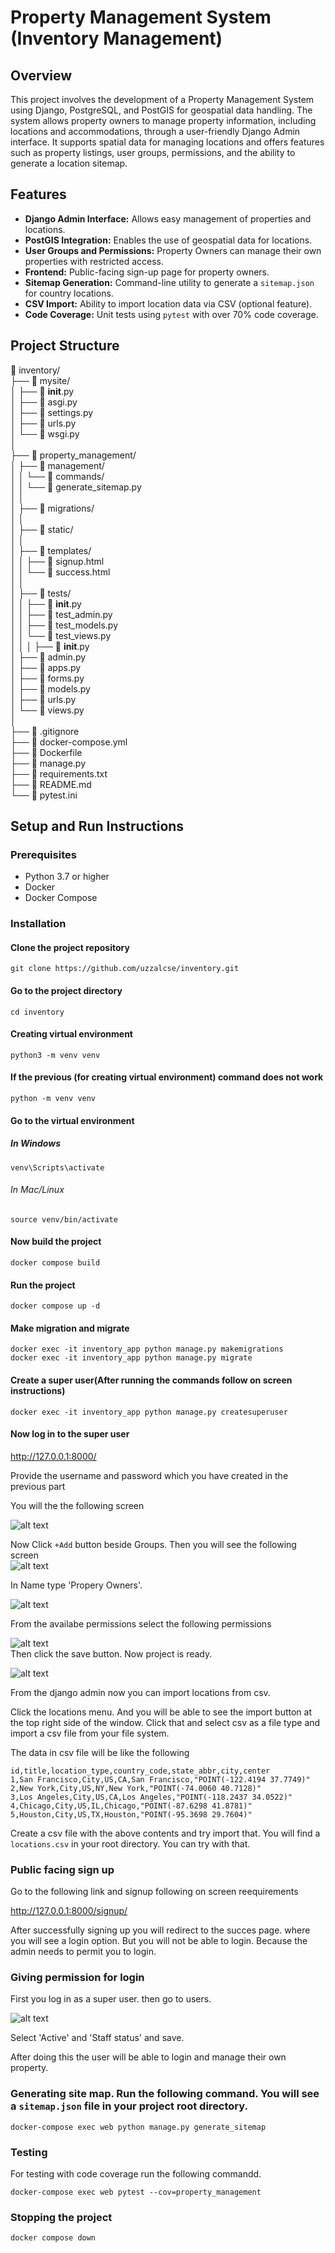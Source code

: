 
# Property Management System (Inventory Management)

## Overview
This project involves the development of a Property Management System using Django, PostgreSQL, and PostGIS for geospatial data handling. The system allows property owners to manage property information, including locations and accommodations, through a user-friendly Django Admin interface. It supports spatial data for managing locations and offers features such as property listings, user groups, permissions, and the ability to generate a location sitemap.

## Features
- **Django Admin Interface:** Allows easy management of properties and locations.
- **PostGIS Integration:** Enables the use of geospatial data for locations.
- **User Groups and Permissions:** Property Owners can manage their own properties with restricted access.
- **Frontend:** Public-facing sign-up page for property owners.
- **Sitemap Generation:** Command-line utility to generate a `sitemap.json` for country locations.
- **CSV Import:** Ability to import location data via CSV (optional feature).
- **Code Coverage:** Unit tests using `pytest` with over 70% code coverage.

## Project Structure 


📁 inventory/  
├── 📁 mysite/  
│   ├── 📄 __init__.py  
│   ├── 📄 asgi.py  
│   ├── 📄 settings.py  
│   ├── 📄 urls.py  
│   └── 📄 wsgi.py  
│  
├── 📁 property_management/  
│   ├── 📁 management/  
│   │   └── 📁 commands/  
│   │       └── 📄 generate_sitemap.py  
│   │  
│   ├── 📁 migrations/  
│   │  
│   ├── 📁 static/  
│   │  
│   ├── 📁 templates/  
│   │   ├── 📄 signup.html  
│   │   └── 📄 success.html  
│   │  
│   ├── 📁 tests/  
│   │   ├── 📄 __init__.py  
│   │   ├── 📄 test_admin.py  
│   │   ├── 📄 test_models.py  
│   │   └── 📄 test_views.py  
│   │
│   ├── 📄 __init__.py  
│   ├── 📄 admin.py  
│   ├── 📄 apps.py  
│   ├── 📄 forms.py  
│   ├── 📄 models.py  
│   ├── 📄 urls.py  
│   └── 📄 views.py  
│  
├── 📄 .gitignore  
├── 📄 docker-compose.yml  
├── 📄 Dockerfile  
├── 📄 manage.py  
├── 📄 requirements.txt  
├── 📄 README.md  
└── 📄 pytest.ini  


## Setup and Run Instructions

### Prerequisites
- Python 3.7 or higher
- Docker
- Docker Compose


### Installation

#### Clone the project repository

```
git clone https://github.com/uzzalcse/inventory.git
```

#### Go to the project directory 

```
cd inventory

```

#### Creating virtual environment 

```
python3 -m venv venv

```
#### If the previous (for creating virtual environment) command does not work 

```
python -m venv venv

```

#### Go to the virtual environment
##### In Windows
```
venv\Scripts\activate

```

###### In Mac/Linux

```
source venv/bin/activate

```

#### Now build the project

```
docker compose build

```
#### Run the project


```
docker compose up -d

```
#### Make migration and migrate 

```
docker exec -it inventory_app python manage.py makemigrations
docker exec -it inventory_app python manage.py migrate
```
#### Create a super user(After running the commands follow on screen instructions)

```
docker exec -it inventory_app python manage.py createsuperuser

```

#### Now log in to the super user 

http://127.0.0.1:8000/

Provide the username and password which you have created in the previous part  

You will the the following screen 

![alt text](image.png)  

Now Click `+Add` button beside Groups. Then you will see the following screen   
![alt text](image-1.png)

In Name type 'Propery Owners'.

![alt text](image-2.png)


From the availabe permissions select the following permissions

![alt text](image-3.png)  
Then click the save button. Now project is ready.

![alt text](image-4.png)


From the django admin now you can import locations from csv. 

Click the locations menu. And you will be able to see the import button at the top right side of the window. Click that and select csv as a file type and import a csv file from your file system. 

The data in csv file will be like the following 

```
id,title,location_type,country_code,state_abbr,city,center
1,San Francisco,City,US,CA,San Francisco,"POINT(-122.4194 37.7749)"
2,New York,City,US,NY,New York,"POINT(-74.0060 40.7128)"
3,Los Angeles,City,US,CA,Los Angeles,"POINT(-118.2437 34.0522)"
4,Chicago,City,US,IL,Chicago,"POINT(-87.6298 41.8781)"
5,Houston,City,US,TX,Houston,"POINT(-95.3698 29.7604)"

```

Create a csv file with the above contents and try import that. You will find a `locations.csv` in your root directory. You can try with that.


### Public facing sign up 

Go to the following link and signup following on screen reequirements

http://127.0.0.1:8000/signup/

After successfully signing up you will redirect to the succes page. where you will see a login option. But you will not be able to login. Because the admin needs to permit you to login. 

### Giving permission for login 

First you log in as a super user. then go to users. 


![alt text](image-5.png)

Select 'Active' and 'Staff status' and save. 

After doing this the user will be able to login and manage their own property. 



### Generating site map. Run the following command. You will see a `sitemap.json` file in your project root directory.

```
docker-compose exec web python manage.py generate_sitemap

```
### Testing 

For testing with code coverage run the following commandd.

```
docker-compose exec web pytest --cov=property_management 
```

### Stopping the project

```
docker compose down

```